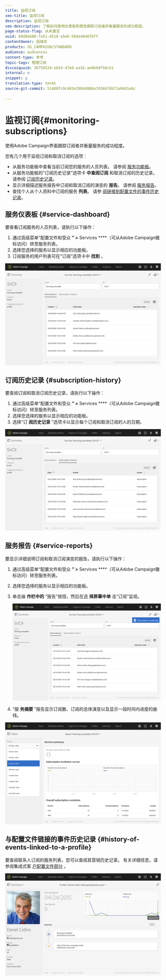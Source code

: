 ```yaml
---
title: 监视订阅
seo-title: 监视订阅
description: 监视订阅
seo-description: 了解如何使用仪表板和报告跟踪订阅者并衡量服务的成功程度。
page-status-flag: 从未激活
uuid: b0d8eb80-fa51-4518-a5e6-56de4046f6ff
contentOwner: 绍维亚
products: SG_CAMPAIGN/STANDARD
audience: audiences
content-type: 参考
topic-tags: 管理订阅
discoiquuid: 36750524-eb54-47e8-aa1b-ae0b94f58cb1
internal: n
snippet: y
translation-type: tm+mt
source-git-commit: 51d80fc9c683e39b9d08ba7d36b76b71a9dd1e8c

---
```



# 监视订阅{#monitoring-subscriptions}

使用Adobe Campaign界面跟踪订阅者并衡量服务的成功程度。

您有几个用于监视订阅和取消订阅的选项：

* 从服务功能板中查看当前订阅您的服务的人员列表。 请参阅 [服务功能板](#service-dashboard)。
* 从服务功能板的“订阅历史记录”选项卡 **中查阅订阅** 和取消订阅的历史记录。 请参阅 [订阅历史记录](#subscription-history)。
* 显示详细描述服务报告中订阅和取消订阅的演变的 **报告**。 请参阅 [服务报告](#service-reports)。
* 查找个人从个人资料中订阅的服务 **列表**。 请参 [阅链接到配置文件的事件历史记录](#history-of-events-linked-to-a-profile)。

## 服务仪表板 {#service-dashboard}

要查看订阅服务的人员列表，请执行以下操作：

1. 通过高级菜单“配置文件和受众 **” &gt;** Services ****（可从Adobe Campaign徽标访问）转至服务列表。
1. 选择您选择的服务以显示相应的功能板。
1. 订阅服务的用户列表可在“订阅”选项卡中 **找到** 。

![](assets/lp_monitoring_subscriptions_1.png)

## 订阅历史记录 {#subscription-history}

要查阅订阅和取消订阅历史记录，请执行以下操作：

1. 通过高级菜单“配置文件和受众 **” &gt;** Services ****（可从Adobe Campaign徽标访问）转至服务列表。
1. 选择您选择的服务以显示相应的功能板。
1. 选择“订 **阅历史记录** ”选项卡以显示每个订阅和取消订阅的人的日期。

![](assets/lp_monitoring_subscriptions_2.png)

## 服务报告 {#service-reports}

要显示详细说明订阅和取消订阅演变的报告，请执行以下操作：

1. 通过高级菜单“配置文件和受众 **” &gt;** Services ****（可从Adobe Campaign徽标访问）转至服务列表。
1. 选择您选择的服务以显示相应的功能板。
1. 单击操 **作栏中的** “报告”按钮，然后在选 **择屏幕中单** 击“订阅”监视。

   ![](assets/lp_monitoring_subscriptions_3.png)

1. “服 **务摘要** ”报告显示订阅数、订阅的总体演变以及显示一段时间内进度的曲线。

![](assets/lp_monitoring_subscriptions_4.png)

## 与配置文件链接的事件历史记录 {#history-of-events-linked-to-a-profile}

要查阅联系人订阅的服务列表，您可以查阅其营销历史记录。 有关详细信息，请参阅集成式客 [户配置文件部分](../../audiences/using/integrated-customer-profile.md) 。

![](assets/lp_monitoring_subscriptions_5.png)

